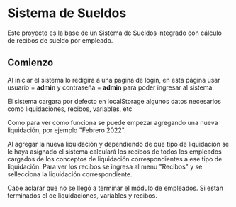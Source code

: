 # Sistema de Sueldos

Este proyecto es la base de un Sistema de Sueldos integrado con cálculo de recibos de sueldo por empleado.

## Comienzo

Al iniciar el sistema lo redigira a una pagina de login, en esta página usar usuario = **admin** y contraseña = **admin** para poder ingresar al sistema.

El sistema cargara por defecto en localStorage algunos datos necesarios como liquidaciones, recibos, variables, etc

Como para ver como funciona se puede empezar agregando una nueva liquidación, por ejemplo "Febrero 2022".

Al agregar la nueva liquidación y dependiendo de que tipo de liquidación se le haya asignado el sistema calculará los recibos de todos los empleados cargados de los conceptos de liquidación correspondientes a ese tipo de liquidación. Para ver los recibos se ingresa al menu "Recibos" y se sellecciona la liquidación correspondiente.

Cabe aclarar que no se llegó a terminar el módulo de empleados. Si están terminados el de liquidaciones, variables y recibos.